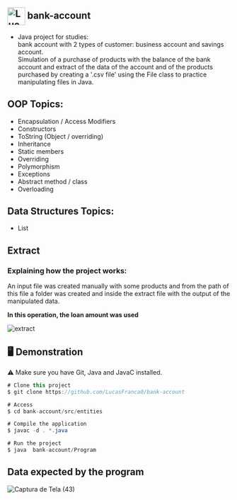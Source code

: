 ## <img align="center" alt="Lucas-Java" height="40" width="40" src="https://cdn.jsdelivr.net/gh/devicons/devicon/icons/java/java-original.svg" /> bank-account  

- Java project for studies:<br> bank account with 2 types of customer: business account and savings account. <br> Simulation of a purchase of products with the balance of the bank account and extract of the data of the account and of the products purchased by creating a '.csv file' using the File class to practice manipulating files in Java.


## OOP Topics:
 - Encapsulation / Access Modifiers
 - Constructors
 - ToString (Object / overriding)
 - Inheritance
 - Static members
 - Overriding
 - Polymorphism
 - Exceptions
 - Abstract method / class
 - Overloading

## Data Structures Topics:
 - List
 
 ## Extract
### Explaining how the project works:

An input file was created manually with some products and from the path of this file a folder was created and inside the extract file with the output of the manipulated data.

**In this operation, the loan amount was used**

 
 ![extract](https://user-images.githubusercontent.com/111810585/216228987-6c395cd3-e8cb-4734-aa42-fb2c9518e200.png)


## 🖥️ Demonstration

⚠️ Make sure you have Git, Java and JavaC installed.

```java
# Clone this project
$ git clone https://github.com/LucasFranca0/bank-account

# Access
$ cd bank-account/src/entities

# Compile the application
$ javac -d . *.java

# Run the project
$ java  bank-account/Program
```
## Data expected by the program
![Captura de Tela (43)](https://user-images.githubusercontent.com/111810585/216229532-c76a4ac1-c4ac-4db9-993d-83b7f45a5bb3.png)


